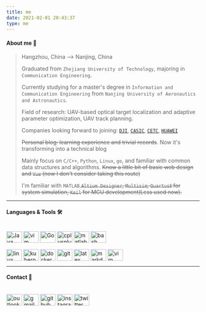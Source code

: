 ```yaml
---
title: me
date: 2021-02-01 20:43:37
type: me
---
```


#### About me :telescope:
> Hangzhou, China --> Nanjing, China
> 
> Graduated from `Zhejiang University of Technology`, majoring in `Communication Engineering`.
> 
> Currently studying for a master's degree in `Information and Communication Engineering` from `Nanjing University of Aeronautics and Astronautics`.
> 
> Field of research: UAV-based optical target localization and adaptive parameter optimization, UAV track planning.
> 
> Companies looking forward to joining: [`DJI`](https://www.dji.com), [`CASIC`](http://www.casic.com.cn/), [`CETC`](http://www.cetc.com.cn/), [`HUAWEI`](https://www.huawei.com/cn/)
> 
> ~~Personal blog: learning experience and trivial records~~. Now it's transforming into a technical blog
> 
> Mainly focus on `C/C++`, `Python`, `Linux`, `go`, and familiar with common data structures and algorithms. ~~Know a little bit of basic web design and `Vue` (now I don't consider taking this route)~~
> 
> I'm familiar with `MATLAB`.~~`Altium Designer`, `Multisim`, `QuartusⅡ` for system simulation, `Keil` for MCU development(Less used now).~~

----

#### Languages & Tools 🛠
<div style="display: inline_block"><br>
  <img align="center" alt="Java" height="30" width="40" src="https://www.lingzhicheng.cn/usr/file/picture/icon/java.svg" style="display: inline-block">
  <img align="center" alt="vim" height="30" width="40" src="https://www.lingzhicheng.cn/usr/file/picture/icon/vim.svg" style="display: inline-block">
  <img align="center" alt="Go" height="30" width="40" src="https://www.lingzhicheng.cn/usr/file/picture/icon/go.svg" style="display: inline-block">
  <img align="center" alt="cplusplus" height="30" width="40" src="https://www.lingzhicheng.cn/usr/file/picture/icon/cplusplus.svg" style="display: inline-block">
  <img align="center" alt="matlab" height="30" width="40" src="https://www.lingzhicheng.cn/usr/file/picture/icon/matlab.svg" style="display: inline-block">
  <img align="center" alt="bash" height="30" width="40" src="https://www.lingzhicheng.cn/usr/file/picture/icon/bash.svg" style="display: inline-block">
</div>
<div style="display: inline_block"><br>
  <img align="center" alt="linux" height="30" width="40" src="https://www.lingzhicheng.cn/usr/file/picture/icon/linux.svg" style="display: inline-block">
  <img align="center" alt="kubernetes" height="30" width="40" src="https://www.lingzhicheng.cn/usr/file/picture/icon/kubernetes.svg" style="display: inline-block">
  <img align="center" alt="docker" height="30" width="40" src="https://www.lingzhicheng.cn/usr/file/picture/icon/docker.svg" style="display: inline-block">
  <img align="center" alt="git" height="30" width="40" src="https://www.lingzhicheng.cn/usr/file/picture/icon/git.svg" style="display: inline-block">
  <img align="center" alt="latex" height="30" width="40" src="https://www.lingzhicheng.cn/usr/file/picture/icon/latex.svg" style="display: inline-block">
  <img align="center" alt="markdown" height="30" width="40" src="https://www.lingzhicheng.cn/usr/file/picture/icon/markdown.svg" style="display: inline-block">
  <img align="center" alt="vim" height="30" width="40" src="https://www.lingzhicheng.cn/usr/file/picture/icon/vim.svg" style="display: inline-block">
</div>

----

#### Contact :whale: ####

<div style="display: inline-block"><br>
  <a href ="mailto:lingzhicheng1999@outlook.com" style="display: inline-block"><img align="center" alt="outlook" height="30" width="40" src="https://www.lingzhicheng.cn/usr/file/picture/icon/outlook.svg"></a>
  <a href ="mailto:lingzhicheng66@gmail.com" style="display: inline-block"><img align="center" alt="gmail" height="30" width="40" src="https://www.lingzhicheng.cn/usr/file/picture/icon/gmail.svg"></a>
  <a href ="https://github.com/boom1999" style="display: inline-block"><img align="center" alt="github" height="30" width="40" src="https://www.lingzhicheng.cn/usr/file/picture/icon/github.svg"></a>
  <a href ="https://www.instagram.com/zhichengling66" style="display: inline-block"><img align="center" alt="instagram" height="30" width="40" src="https://www.lingzhicheng.cn/usr/file/picture/icon/instagram.svg"></a>
  <a href ="https://twitter.com/ZhichengLing" style="display: inline-block"><img align="center" alt="twitter" height="30" width="40" src="https://www.lingzhicheng.cn/usr/file/picture/icon/twitter.svg"></a>
</div>

<!-- markdownlint-disable-file MD026 -->
